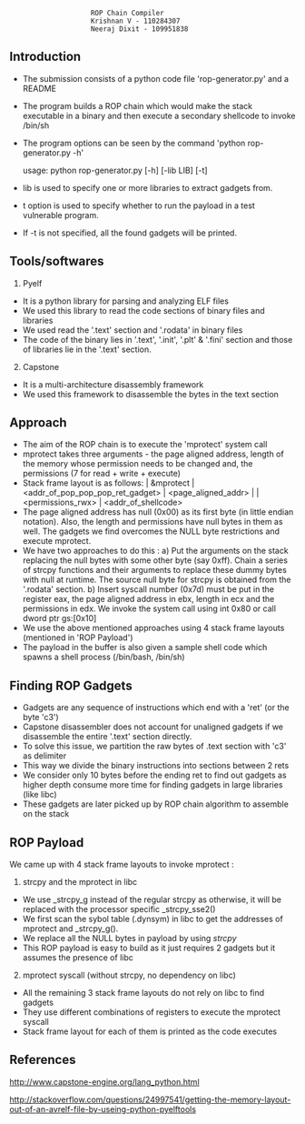 
						ROP Chain Compiler
						Krishnan V - 110284307
						Neeraj Dixit - 109951838

Introduction
-------------
- The submission consists of a python code file 'rop-generator.py' and a README
- The program builds a ROP chain which would make the stack executable in a
  binary and then execute a secondary shellcode to invoke /bin/sh
- The program options can be seen by the command 'python rop-generator.py -h'

  usage: python rop-generator.py [-h] [-lib LIB] [-t]

- lib is used to specify one or more libraries to extract gadgets from.
- t option is used to specify whether to run the payload in a test vulnerable program.
- If -t is not specified, all the found gadgets will be printed. 

Tools/softwares
----------------
1) Pyelf
- It is a python library for parsing and analyzing ELF files
- We used this library to read the code sections of binary files and
  libraries
- We used read the '.text' section and '.rodata' in binary files
- The code of the binary lies in '.text', '.init', '.plt' & '.fini' section
 and those of libraries lie in the '.text' section.
2) Capstone
- It is a multi-architecture disassembly framework
- We used this framework to disassemble the bytes in the text section

Approach
---------
- The aim of the ROP chain is to execute the 'mprotect' system call
- mprotect takes three arguments - the page aligned address, length of the memory whose
  permission needs to be changed and, the permissions (7 for read + write + execute)
- Stack frame layout is as follows:
  | &mprotect | <addr_of_pop_pop_pop_ret_gadget> | <page_aligned_addr> | <length> | <permissions_rwx> | <addr_of_shellcode>
- The page aligned address has null (0x00) as its first byte (in little endian notation).
  Also, the length and permissions have null bytes in them as well.
  The gadgets we find overcomes the NULL byte restrictions and execute mprotect.
- We have two approaches to do this :
  a) Put the arguments on the stack replacing the null bytes with some other byte (say 0xff).
     Chain a series of strcpy functions and their arguments to replace these dummy bytes with
     null at runtime. The source null byte for strcpy is obtained from the '.rodata' section.
  b) Insert syscall number (0x7d) must be put in the register eax, the page aligned address in
     ebx, length in ecx and the permissions in edx. We invoke the system call using int 0x80 or
     call dword ptr gs:[0x10]
- We use the above mentioned approaches using 4 stack frame layouts (mentioned in 'ROP Payload')
- The payload in the buffer is also given a sample shell code which spawns a
  shell process (/bin/bash, /bin/sh)

Finding ROP Gadgets
--------------------
- Gadgets are any sequence of instructions which end with a 'ret'
  (or the byte 'c3')
- Capstone disassembler does not account for unaligned gadgets if we disassemble 
  the entire '.text' section directly.
- To solve this issue, we partition the raw bytes of .text section with 'c3'
  as delimiter
- This way we divide the binary instructions into sections between 2 rets
- We consider only 10 bytes before the ending ret to find out gadgets as
  higher depth consume more time for finding gadgets in large libraries
  (like libc)
- These gadgets are later picked up by ROP chain algorithm to assemble on the
  stack

ROP Payload
------------
We came up with 4 stack frame layouts to invoke mprotect :
1) strcpy and the mprotect in libc
- We use _strcpy_g instead of the regular strcpy as otherwise, it will be replaced 
  with the processor specific _strcpy_sse2()
- We first scan the sybol table (.dynsym) in libc to get the addresses of mprotect and _strcpy_g().
- We replace all the NULL bytes in payload by using _strcpy_
- This ROP payload is easy to build as it just requires 2 gadgets but it assumes the presence of libc

2) mprotect syscall (without strcpy, no dependency on libc)
- All the remaining 3 stack frame layouts do not rely on libc to find gadgets
- They use different combinations of registers to execute the mprotect syscall
- Stack frame layout for each of them is printed as the code executes

References
----------
http://www.capstone-engine.org/lang_python.html

http://stackoverflow.com/questions/24997541/getting-the-memory-layout-out-of-an-avrelf-file-by-useing-python-pyelftools
